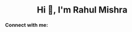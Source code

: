 <h1 align="center">Hi 👋, I'm Rahul Mishra</h1>
<h3 align="left">Connect with me:</h3>
<p align="left">
</p>
